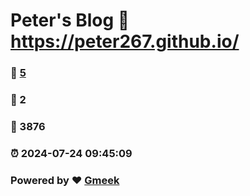 # Peter's Blog :link: https://peter267.github.io/ 
### :page_facing_up: [5](https://peter267.github.io//tag.html) 
### :speech_balloon: 2 
### :hibiscus: 3876 
### :alarm_clock: 2024-07-24 09:45:09 
### Powered by :heart: [Gmeek](https://github.com/Meekdai/Gmeek)
